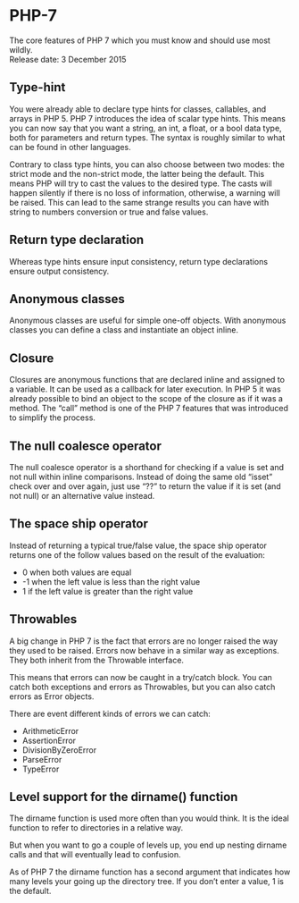 # PHP-7
The core features of PHP 7 which you must know and should use most wildly.<br>
Release date: 3 December 2015

## Type-hint
You were already able to declare type hints for classes, callables, and arrays in PHP 5. PHP 7 introduces the idea of scalar type hints. This means you can now say that you want a string, an int, a float, or a bool data type, both for parameters and return types. The syntax is roughly similar to what can be found in other languages.

Contrary to class type hints, you can also choose between two modes: the strict mode and the non-strict mode, the latter being the default. This means PHP will try to cast the values to the desired type. The casts will happen silently if there is no loss of information, otherwise, a warning will be raised. This can lead to the same strange results you can have with string to numbers conversion or true and false values.

## Return type declaration
Whereas type hints ensure input consistency, return type declarations ensure output consistency.

## Anonymous classes
Anonymous classes are useful for simple one-off objects. With anonymous classes you can define a class and instantiate an object inline.

## Closure
Closures are anonymous functions that are declared inline and assigned to a variable. It can be used as a callback for later execution. In PHP 5 it was already possible to bind an object to the scope of the closure as if it was a method.
The “call” method is one of the PHP 7 features that was introduced to simplify the process.

## The null coalesce operator
The null coalesce operator is a shorthand for checking if a value is set and not null within inline comparisons. Instead of doing the same old “isset” check over and over again, just use “??” to return the value if it is set (and not null) or an alternative value instead.

## The space ship operator
Instead of returning a typical true/false value, the space ship operator returns one of the follow values based on the result of the evaluation:<br>

- 0 when both values are equal
- -1 when the left value is less than the right value
- 1 if the left value is greater than the right value

## Throwables
A big change in PHP 7 is the fact that errors are no longer raised the way they used to be raised. Errors now behave in a similar way as exceptions. They both inherit from the Throwable interface.

This means that errors can now be caught in a try/catch block. You can catch both exceptions and errors as Throwables, but you can also catch errors as Error objects.

There are event different kinds of errors we can catch:<br>

- ArithmeticError
- AssertionError
- DivisionByZeroError
- ParseError
- TypeError

## Level support for the dirname() function

The dirname function is used more often than you would think. It is the ideal function to refer to directories in a relative way.

But when you want to go a couple of levels up, you end up nesting dirname calls and that will eventually lead to confusion.

As of PHP 7 the dirname function has a second argument that indicates how many levels your going up the directory tree. If you don’t enter a value, 1 is the default.








